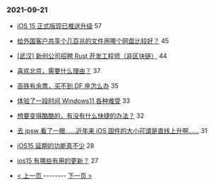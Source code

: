 ### 2021-09-21 
- [iOS 15 正式版现已推送升级](https://www.v2ex.com/t/803122) 57
- [给外国客户共享个几百兆的文件用哪个网盘比较好？](https://www.v2ex.com/t/803106) 45
- [[武汉] 新创公司招聘 Rust 开发工程师（非区块链）](https://www.v2ex.com/t/803118) 44
- [喜欢北京，需要什么理由？](https://www.v2ex.com/t/803091) 37
- [高铁有余票，买不到 DF 座怎么办](https://www.v2ex.com/t/803133) 35
- [体验了一段时间 Windows11 各种难受](https://www.v2ex.com/t/803146) 33
- [想要变得酷酷的，有没有什么快捷的办法？](https://www.v2ex.com/t/803103) 32
- [去 ipsw 看了一眼……近年来 iOS 固件的大小可谓是直线上升啊……](https://www.v2ex.com/t/803127) 31
- [iOS15 延期的功能真不少](https://www.v2ex.com/t/803125) 28
- [ios15 有哪些有用的更新？](https://www.v2ex.com/t/803179) 27 

- [ < 上一页 ](https://github.com/able8/v2ex-hot-record/blob/master/2021-09-20.md) -------- [ 下一页 > ](https://github.com/able8/v2ex-hot-record/blob/master/2021-09-22.md)